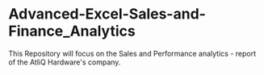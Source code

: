 # Advanced-Excel-Sales-and-Finance_Analytics
This Repository will focus on the Sales and Performance analytics - report of the AtliQ Hardware's company.
